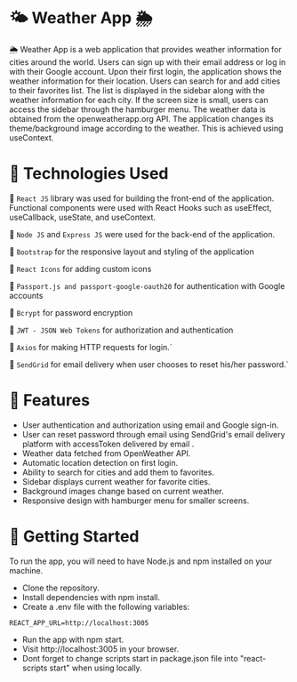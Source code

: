 # 🌤️ Weather App 🌦️
🌦️ Weather App is a web application that provides weather information for cities around the world. Users can sign up with their email address or log in with their Google account. Upon their first login, the application shows the weather information for their location. Users can search for and add cities to their favorites list. The list is displayed in the sidebar along with the weather information for each city. If the screen size is small, users can access the sidebar through the hamburger menu. The weather data is obtained from the openweatherapp.org API. The application changes its theme/background image according to the weather. This is achieved using useContext.


# 🔧 Technologies Used
🔧 `React JS` library was used for building the front-end of the application. Functional components were used with React Hooks such as useEffect, useCallback, useState, and useContext.

🔧  `Node JS` and `Express JS` were used for the back-end of the application.

🔧 `Bootstrap` for the responsive layout and styling of the application

🔧 `React Icons` for adding custom icons

🔧 `Passport.js and passport-google-oauth20` for authentication with Google accounts

🔧 `Bcrypt` for password encryption

🔧 `JWT - JSON Web Tokens` for authorization and authentication

🔧 `Axios` for making HTTP requests for login.`

🔧 `SendGrid`  for email delivery when user chooses to reset his/her password.`

# 🚀 Features
- User authentication and authorization using email and Google sign-in.
- User can  reset password through email using SendGrid's email delivery platform with accessToken delivered by email .
- Weather data fetched from OpenWeather API.
- Automatic location detection on first login.
- Ability to search for cities and add them to favorites.
- Sidebar displays current weather for favorite cities.
- Background images change based on current weather.
- Responsive design with hamburger menu for smaller screens.

# 🚀 Getting Started
To run the app, you will need to have Node.js and npm installed on your machine.

- Clone the repository.
- Install dependencies with npm install.
- Create a .env file with the following variables:

```
REACT_APP_URL=http://localhost:3005
```

- Run the app with npm start.
- Visit http://localhost:3005 in your browser.
- Dont forget to change scripts start  in package.json file  into "react-scripts start"  when using locally.
